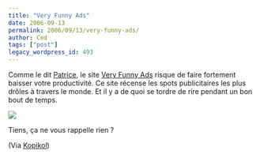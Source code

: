 ```yaml
---
title: "Very Funny Ads"
date: 2006-09-13
permalink: 2006/09/13/very-funny-ads/
author: Ced
tags: ["post"]
legacy_wordpress_id: 493
---
```


Comme le dit <a href="http://www.lafraise.com/blog/2006/09/attention_lien.php" hreflang="fr">Patrice</a>, le site <a href="http://www.veryfunnyads.com/" hreflang="en">Very Funny Ads</a> risque de faire fortement baisser votre productivité. Ce site récense les spots publicitaires les plus drôles à travers le monde. Et il y a de quoi se tordre de rire pendant un bon bout de temps.

[<img src="https://64k.be/wp-content/uploads/2006/humour/very-funny-ads.jpg" />](http://veryfunnyads.com/ads/24763.html)

<!-- excerpt -->

Tiens, ça ne vous rappelle rien ?

(Via <a href="http://kopikol.net" hreflang="fr">Kopikol</a>)
